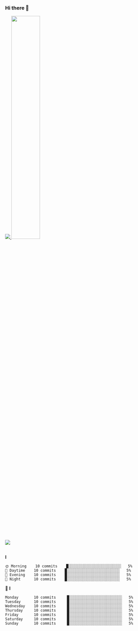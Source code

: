 ### Hi there 👋
<a href="s">
  <img src="https://github-readme-stats.vercel.app/api/top-langs/?username=dkssud8150&exclude_repo=dkssud8150.github.io&layout=compact&theme=tokyonight" />
</a>
<a href="s">
  <img src="https://github-readme-stats.vercel.app/api?username=dkssud8150&theme=tokyonight&show_icons=true" width="43%" />
</a>

<br>
<br>

<img align="center" src="https://github-readme-stats.vercel.app/api/pin/?username=dkssud8150&repo=dkssud8150.github.io">

<br>
<br>


**I** 

```text
🌞 Morning    10 commits    █░░░░░░░░░░░░░░░░░░░░░░░░   5% 
🌆 Daytime    10 commits    █░░░░░░░░░░░░░░░░░░░░░░░░   5% 
🌃 Evening    10 commits    █░░░░░░░░░░░░░░░░░░░░░░░░   5% 
🌙 Night      10 commits    █░░░░░░░░░░░░░░░░░░░░░░░░   5%

```
📅 **I** 

```text
Monday       10 commits     █░░░░░░░░░░░░░░░░░░░░░░░░   5% 
Tuesday      10 commits     █░░░░░░░░░░░░░░░░░░░░░░░░   5% 
Wednesday    10 commits     █░░░░░░░░░░░░░░░░░░░░░░░░   5% 
Thursday     10 commits     █░░░░░░░░░░░░░░░░░░░░░░░░   5% 
Friday       10 commits     █░░░░░░░░░░░░░░░░░░░░░░░░   5% 
Saturday     10 commits     █░░░░░░░░░░░░░░░░░░░░░░░░   5% 
Sunday       10 commits     █░░░░░░░░░░░░░░░░░░░░░░░░   5%

```

<!--
Here are some ideas to get you started:

- 🔭 I’m currently working on ...
- 🌱 I’m currently learning ...
- 👯 I’m looking to collaborate on ...
- 🤔 I’m looking for help with ...
- 💬 Ask me about ...
- 📫 How to reach me: ...
- 😄 Pronouns: ...
- ⚡ Fun fact: ...
-->
